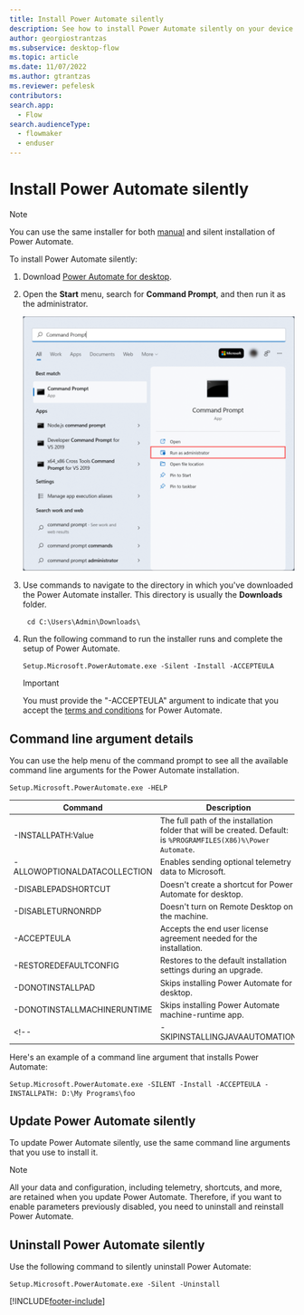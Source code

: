 ```yaml
---
title: Install Power Automate silently
description: See how to install Power Automate silently on your device.
author: georgiostrantzas
ms.subservice: desktop-flow
ms.topic: article
ms.date: 11/07/2022
ms.author: gtrantzas
ms.reviewer: pefelesk
contributors:
search.app: 
  - Flow 
search.audienceType: 
  - flowmaker
  - enduser
---
```


# Install Power Automate silently

>[!NOTE]
>You can use the same installer for both [manual](install.md) and silent installation of Power Automate.

To install Power Automate silently:

1. Download [Power Automate for desktop](https://go.microsoft.com/fwlink/?linkid=2102613).

1. Open the **Start** menu, search for **Command Prompt**, and then run it as the administrator.

   ![Screenshot that displays the command prompt on the start menu.](media/desktop-flows-setup/command-prompt.png "Screenshot that displays the command prompt on the start menu.")

1. Use commands to navigate to the directory in which you've downloaded the Power Automate installer. This directory is usually the **Downloads** folder.

   ```CMD
    cd C:\Users\Admin\Downloads\
   ```

1. Run the following command to run the installer runs and complete the setup of Power Automate.

   ```CMD
   Setup.Microsoft.PowerAutomate.exe -Silent -Install -ACCEPTEULA
   ```

   >[!IMPORTANT]
   > You must provide the "-ACCEPTEULA" argument to indicate that you accept the [terms and conditions](/dynamics365/legal/slt-power-automate-desktop) for Power Automate.

## Command line argument details

You can use the help menu of the command prompt to see all the available command line arguments for the Power Automate installation.

```CMD
Setup.Microsoft.PowerAutomate.exe -HELP
```

|Command|Description|
|----|----|
|-INSTALLPATH:Value|The full path of the installation folder that will be created. Default: <br />is `%PROGRAMFILES(X86)%\Power Automate`.|
|-ALLOWOPTIONALDATACOLLECTION|Enables sending optional telemetry data to Microsoft.|
|-DISABLEPADSHORTCUT|Doesn't create a shortcut for Power Automate for desktop.|
|-DISABLETURNONRDP|Doesn't turn on Remote Desktop on the machine.|
|-ACCEPTEULA|Accepts the end user license agreement needed for the installation.|
|-RESTOREDEFAULTCONFIG|Restores to the default installation settings during an upgrade.|
|-DONOTINSTALLPAD|Skips installing Power Automate for desktop.|
|-DONOTINSTALLMACHINERUNTIME|Skips installing Power Automate machine-runtime app.|
<!-- |-SKIPINSTALLINGJAVAAUTOMATION|Skips installing files that are required for enabling UI automation in Java applets.| -->

Here's an example of a command line argument that installs Power Automate:

```CMD
Setup.Microsoft.PowerAutomate.exe -SILENT -Install -ACCEPTEULA -INSTALLPATH: D:\My Programs\foo
```

## Update Power Automate silently

To update Power Automate silently, use the same command line arguments that you use to install it.

>[!NOTE]
>All your data and configuration, including telemetry, shortcuts, and more, are retained when you update Power Automate. Therefore, if you want to enable parameters previously disabled, you need to uninstall and reinstall Power Automate.

## Uninstall Power Automate silently

Use the following command to silently uninstall Power Automate:

```CMD
Setup.Microsoft.PowerAutomate.exe -Silent -Uninstall
```

[!INCLUDE[footer-include](../includes/footer-banner.md)]
